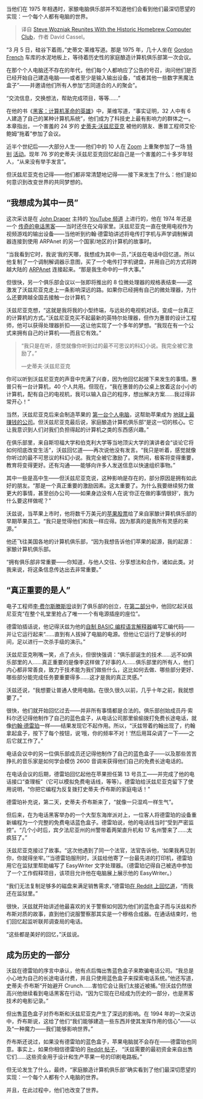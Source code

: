 
<!--
title: 史蒂夫·沃兹尼亚克重聚历史悠久的家庭酿造计算机俱乐部
cover: https://cdn.thenewstack.io/media/2024/08/d0152f7d-homebrew-computing-reunion.png
-->

当他们在 1975 年相遇时，家酿电脑俱乐部并不知道他们会看到他们最深切愿望的实现：一个每个人都有电脑的世界。

> 译自 [Steve Wozniak Reunites With the Historic Homebrew Computer Club](https://thenewstack.io/steve-wozniak-reunites-with-the-historic-homebrew-computer-club/)，作者 David Cassel。

“3 月 5 日，硅谷下着雨，”史蒂文·莱维写道。那是 1975 年，几十人坐在 [Gordon French](https://en.wikipedia.org/wiki/Gordon_French) 车库的水泥地板上，等待着历史性的家庭酿造计算机俱乐部第一次会议。

在那个个人电脑还不存在的年代，他们每个人都响应了公告的号召，询问他们是否已经开始自己建造电脑——或者至少是输入输出设备，“或者其他一些数字黑魔法盒子”——并邀请他们所有人参加“志同道合的人的聚会”。

“交流信息，交换想法，帮助完成项目，等等……”

在他的书《[黑客：计算机革命的英雄](https://book.douban.com/subject/6860890/)》中，莱维写道，“事实证明，32 人中有 6 人建造了自己的某种计算机系统”，他们成为了科技史上最有影响力的群体之一。本章指出，一个害羞的 24 岁的 [史蒂夫·沃兹尼亚克](https://thenewstack.io/steve-wozniak-on-tesla-artificial-intelligence-apple/) 被他的朋友、惠普工程师艾伦·鲍姆“拖着”参加了会议。

近半个世纪后——大部分人生——他们中的 10 人在 [Zoom](https://www.youtube.com/watch?v=3VC5pace_zo) 上重聚参加了一场 [特别](https://www.youtube.com/watch?v=j1roYUAQdnQ) [活动](https://www.youtube.com/watch?v=Lvb3xzf1wG0)。现年 76 岁的史蒂夫·沃兹尼亚克回忆起自己是一个害羞的二十多岁年轻人，“从来没有举手发言”。

但沃兹尼亚克也记得——他们都非常清楚地记得——接下来发生了什么：他们是如何意识到改变世界的共同梦想的。

## “我想成为其中一员”

这次采访是在 [John Draper](https://www.johndraper.us/) 主持的 [YouTube 频道](https://www.youtube.com/@jdcrunchman999/videos) 上进行的，他在 1974 年还是一个 [传奇的电话黑客](http://www.thestacksreader.com/secrets-of-the-blue-box-ron-rosenbaum-steve-jobs-influence/)——当时还住在父母家里。沃兹尼亚克一直在使用电视作为视频游戏的输出设备——当他听到约翰·德雷珀讲述将电传打字机与声学调制解调器连接到使用 ARPAnet 的另一个国家/地区的计算机的故事时。

“当我看到它时，我说‘我的天哪，我想成为其中一员，”沃兹在电话中回忆道。所以他复制了一个调制解调器示意图，买了一个电传打字机键盘，并用自己的方式将跨越大陆的 [ARPAnet](https://thenewstack.io/50-years-later-vint-cerf-and-bob-kahn-remember-the-birth-of-tcp-ip/) 连接起来。“那是我生命中的一件大事。”

但很快，另一个俱乐部会议以一张即将推出的 8 位微处理器的规格表结束——这激发了沃兹尼亚克走上一条影响深远的路。如果你已经拥有自己的微处理器，为什么还要跨越全国去接触一台计算机？

沃兹尼亚克想，“这就是我将我的小型终端，与远处的电视机对话，变成一台真正的计算机的方式。”沃兹尼亚克买不起最新的英特尔处理器，但作为惠普的设计工程师，他可以获得处理器折扣——这让他实现了一个多年的梦想。“我现在有一个公式来拥有自己的计算机——而且它有效。”

> “我只是在听，感觉就像你听到过的最不可思议的科幻小说。我完全被它激励了。”
>
> —史蒂夫·沃兹尼亚克

你可以听到沃兹尼亚克的声音中充满了兴奋，因为他回忆起接下来发生的事情。惠普只有一台计算机，40 个人共用。但现在，“我在惠普的办公桌上放着这台小小的计算机，配有自己的电视机，我可以输入自己的程序，想出解决方案……我过得非常开心！”

当然，沃兹尼亚克后来会制造苹果的 [第一台个人电脑](https://thenewstack.io/steve-jobs-thanks-silicon-valley-in-new-posthumous-memoir/)，这帮助苹果成为 [地球上最赚钱的公司](https://www.investopedia.com/the-world-s-10-most-profitable-companies-4694526)。但沃兹尼亚克最后说，家庭酿造计算机俱乐部“是这一切的核心。它让我意识到人们对我们负担得起的计算机之类的东西感兴趣。”

在俱乐部里，来自斯坦福大学和伯克利大学等当地顶尖大学的演讲者会“谈论它将如何彻底改变生活”，沃兹回忆道——再次说他没有发言。“我只是听着，感觉就像你听过的最不可思议的科幻小说。我完全被它激励了。突然间，极客将变得重要，教育将变得更好。还有沟通——能够向许多人发送信息以快速组织事物。”

其中一些是高中生——但沃兹尼亚克说，这种影响是存在的，部分原因是拥有如此好的朋友。“那是一个真正重要的激励因素。这太重要了。为什么我要继续努力做更大的事情，甚至创办公司——如果身边没有人在说‘你正在做的事情很好’，我为什么要这样做呢？”

沃兹说，当苹果上市时，他将数千万美元的[苹果股票](https://thenewstack.io/apple-insiders-share-the-story-of-the-birth-of-the-macintosh/)给了来自家酿计算机俱乐部的早期苹果员工。“我只是觉得他们和我一样应得。因为那真的是我所有灵感的来源。”

他还飞往美国各地的计算机俱乐部，“因为我想告诉他们苹果的起源，我的起源：家酿计算机俱乐部。

“拥有俱乐部非常重要——你知道，与他人交往、分享想法和合作，诸如此类。对我来说，将这条信息传达出去非常重要。”

## “真正重要的是人”
电子工程师[李·费尔斯滕斯坦](https://en.wikipedia.org/wiki/Lee_Felsenstein)谈到了俱乐部的创立，在[第二部分](https://www.youtube.com/watch?v=Lvb3xzf1wG0)中，他回忆起沃兹尼亚克“在整个礼堂里抢占了唯一一个有电源插座的座位”。

德雷珀插话说，他记得沃兹为他的[自制 BASIC 编程语言解释器](https://en.wikipedia.org/wiki/Integer_BASIC)编写汇编代码——并让它运行起来“……直到有人拔掉了电脑的电源。但他让它运行了足够长的时间，足以进行一次杀手级的演示。”

沃兹尼亚克咧嘴一笑，点了点头，但很快强调：“俱乐部诞生的技术……远不如俱乐部里的人……真正重要的是像李这样做了好事的人……俱乐部里的所有人，他们内心都非常善良，致力于技术能为我们做些什么，这比如何去做、哪些部分更好、哪些部分能完成任务要重要得多……这才是我的真正灵感。”

沃兹还说，“我想要让普通人使用电脑。在很久很久以前，几乎十年之前，我就想要了。”

很快，他们就开始回忆过去——并非所有事情都是合法的。俱乐部创始成员丹·索科尔还记得他制作了自己的蓝色盒子，从电话公司那里偷偷拨打免费长途电话，就像[约翰·德雷珀](https://thenewstack.io/silicon-valley-legend-captain-crunch-publishes-life-story/)一样——结果发现它不起作用。所以，“沃兹带着约翰出现了，约翰拿起盒子，按下了每个按钮，说‘哦，你的频率不对！’然后用耳朵调了一下——之后它就工作了。”

电话会议中的另一位俱乐部成员还记得他制作了自己的蓝色盒子——以及那些苦苦挣扎的音乐家是如何学会模仿 2600 音调来获得他们自己的免费长途电话的。

在电话会议的后期，德雷珀回忆起他在苹果担任第 13 号员工——并完成了他的电话接口“查理板”（它可以模拟免费电话线，等等）。德雷珀给沃兹尼亚克留下了使用说明，“你把它编程为反复拨打史蒂夫·乔布斯的家庭电话！”

德雷珀补充说，第二天，史蒂夫·乔布斯来了，“就像一只湿鸡一样生气”。

但后来，在为电话黑客举办的一个大型东海岸派对上，一位客人将德雷珀的设备重新编程为一个完整的免费电话蓝色盒子。德雷珀说，他的电话线当时“受到严密监控”。“几个小时后，宾夕法尼亚州的州警带着两架直升机和 17 名州警来了……太疯狂了。”

沃兹尼亚克接过了故事。“这次他遇到了同一个法官，法官告诉他，‘如果我再见到你，你就得坐牢。’”当德雷珀服刑时，沃兹给他寄了一台最先进的打印机，德雷珀用它在监狱里帮助编写了 EasyWriter 文字处理器。（德雷珀记得自己被选中参加了一个工作假释项目，该项目允许他在电脑展上展示他的 EasyWriter。）

“我们无法复制足够多的磁盘来满足销售需求，”德雷珀[在 Reddit 上回忆道](https://www.reddit.com/r/IAmA/comments/2hpje1/im_the_person_who_showed_steve_jobs_the_blue_box/?st=j9j6d7rp&sh=9e6c9cc3)，“而我还在监狱里。”

很快，沃兹就开始讲述他最喜欢的关于警察如何因为他们的蓝色盒子而与沃兹和乔布斯对质的故事，直到他们说服警察那其实是一个穆格合成器。在通话结束时，他们回忆起监听联邦调查局的电话。

“这些都是美好的回忆，”沃兹说。

## 成为历史的一部分

沃兹在德雷珀的序言中承认，他有点后悔出售蓝色盒子来欺骗电话公司。“我总是小心地为自己的长途电话付费，并且只使用蓝色盒子来探索电话系统。”他还写道，史蒂夫·乔布斯“开始避开 Crunch……害怕它会让我们太接近被捕。”但沃兹仍然很高兴他继续看到电话黑客在行动，“因为它现在已经成为历史的一部分，也是黑客技术的电影记录。”

但出售蓝色盒子对乔布斯和沃兹尼亚克产生了深远的影响。在 1994 年的一次采访中，乔布斯说，这给了他们“我们能够建造一些东西并使其发挥作用的信心”——以及“一种魔力——我们能够影响世界。”

乔布斯还说过，如果没有德雷珀的蓝色盒子，苹果电脑就不会存在——德雷珀也同意。事实上，如果你相信德雷珀的 [Reddit 帖子](https://www.reddit.com/r/IAmA/comments/2hpje1/im_the_person_who_showed_steve_jobs_the_blue_box/?st=j9j6d7rp&sh=9e6c9cc3)， “沃兹需要的最初资金来自出售它们……这些资金用于设计和生产苹果一号的印刷电路板。”

但无论发生了什么，最终，“家庭酿造计算机俱乐部”确实看到了他们最深切愿望的实现：一个每个人都有个人电脑的世界。

并且，在此过程中，他们也改变了世界。
